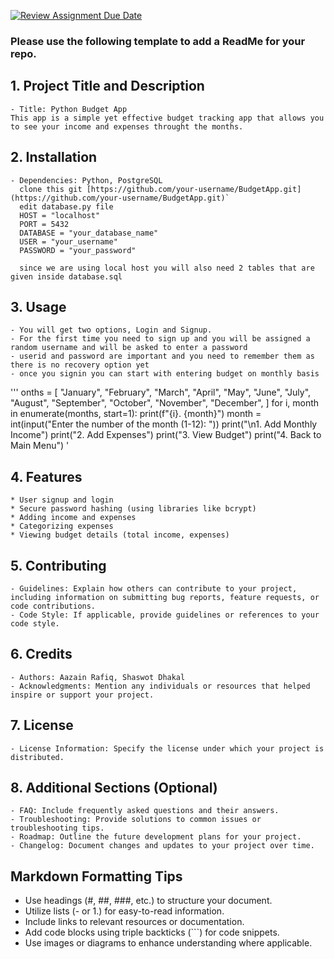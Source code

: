 [![Review Assignment Due Date](https://classroom.github.com/assets/deadline-readme-button-24ddc0f5d75046c5622901739e7c5dd533143b0c8e959d652212380cedb1ea36.svg)](https://classroom.github.com/a/545oUMxH)

### Please use the following template to add a ReadMe for your repo.

## 1. Project Title and Description
    - Title: Python Budget App
    This app is a simple yet effective budget tracking app that allows you to see your income and expenses throught the months.
## 2. Installation
    - Dependencies: Python, PostgreSQL
      clone this git [https://github.com/your-username/BudgetApp.git](https://github.com/your-username/BudgetApp.git)`
      edit database.py file
      HOST = "localhost"
      PORT = 5432
      DATABASE = "your_database_name"
      USER = "your_username"
      PASSWORD = "your_password"

      since we are using local host you will also need 2 tables that are given inside database.sql

## 3. Usage
    - You will get two options, Login and Signup. 
    - For the first time you need to sign up and you will be assigned a random username and will be asked to enter a password
    - userid and password are important and you need to remember them as there is no recovery option yet
    - once you signin you can start with entering budget on monthly basis
''' onths = [
        "January",
        "February",
        "March",
        "April",
        "May",
        "June",
        "July",
        "August",
        "September",
        "October",
        "November",
        "December",
    ]
        for i, month in enumerate(months, start=1):
            print(f"{i}. {month}")
        month = int(input("Enter the number of the month (1-12): "))
        print("\n1. Add Monthly Income")
        print("2. Add Expenses")
        print("3. View Budget")
        print("4. Back to Main Menu") '
        
## 4. Features
    * User signup and login
    * Secure password hashing (using libraries like bcrypt)
    * Adding income and expenses
    * Categorizing expenses
    * Viewing budget details (total income, expenses)
## 5. Contributing
    - Guidelines: Explain how others can contribute to your project, including information on submitting bug reports, feature requests, or code contributions.
    - Code Style: If applicable, provide guidelines or references to your code style.
## 6. Credits
    - Authors: Aazain Rafiq, Shaswot Dhakal
    - Acknowledgments: Mention any individuals or resources that helped inspire or support your project.
## 7. License
    - License Information: Specify the license under which your project is distributed.
## 8. Additional Sections (Optional)
    - FAQ: Include frequently asked questions and their answers.
    - Troubleshooting: Provide solutions to common issues or troubleshooting tips.
    - Roadmap: Outline the future development plans for your project.
    - Changelog: Document changes and updates to your project over time.

## Markdown Formatting Tips
  - Use headings (#, ##, ###, etc.) to structure your document.
  - Utilize lists (- or 1.) for easy-to-read information.
  - Include links to relevant resources or documentation.
  - Add code blocks using triple backticks (```) for code snippets.
  - Use images or diagrams to enhance understanding where applicable.
